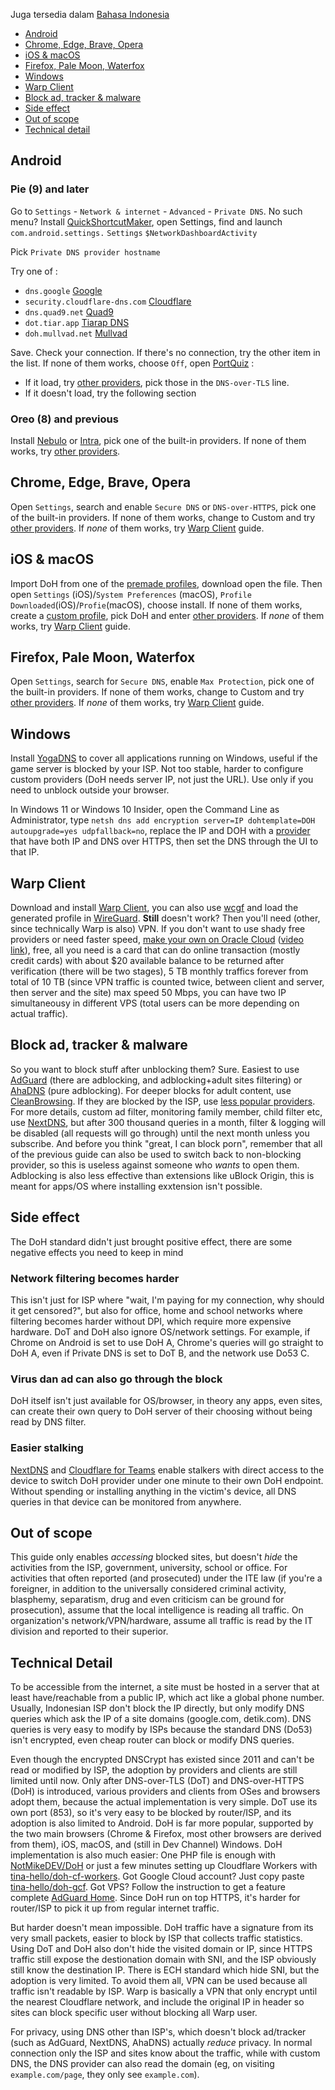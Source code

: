 Juga tersedia dalam [Bahasa Indonesia](index.md)
* [Android](#android)
* [Chrome, Edge, Brave, Opera](#chrome)
* [iOS & macOS](#apple)
* [Firefox, Pale Moon, Waterfox](#firefox)
* [Windows](#windows)
* [Warp Client](#warp)
* [Block ad, tracker & malware](#hipokrit)
* [Side effect](#pandora)
* [Out of scope](#outofscope)
* [Technical detail](#blabber)

<a name="android"></a>
## Android
### Pie (9) and later
Go to `Settings` - `Network & internet` - `Advanced` - `Private DNS`. No such menu? Install [QuickShortcutMaker](https://play.google.com/store/apps/details?id=com.sika524.android.quickshortcut), open Settings, find and launch `com.android.settings.` `Settings` `$NetworkDashboardActivity`
 
Pick `Private DNS provider hostname`
 
Try one of :
 * `dns.google` [Google](https://developers.google.com/speed/public-dns/docs/dns-over-tls)
 * `security.cloudflare-dns.com` [Cloudflare](https://developers.cloudflare.com/1.1.1.1/1.1.1.1-for-families/setup-instructions/dns-over-https)
 * `dns.quad9.net` [Quad9](https://www.quad9.net/service/service-addresses-and-features#rec)
 * `dot.tiar.app` [Tiarap DNS](https://github.com/pengelana/blocklist#dot-dns-over-tls)
 * `doh.mullvad.net` [Mullvad](https://mullvad.net/en/help/dns-over-https-and-dns-over-tls/)
 
Save. Check your connection. If there's no connection, try the other item in the list. If none of them works, choose `Off`, open [PortQuiz](http://portquiz.net:853) :
 * If it load, try [other providers](https://adguard-dns.io/kb/general/dns-providers/), pick those in the `DNS-over-TLS` line.
 * If it doesn't load, try the following section

### Oreo (8) and previous
Install [Nebulo](https://play.google.com/store/apps/details?id=com.frostnerd.smokescreen) or [Intra](https://play.google.com/store/apps/details?id=app.intra), pick one of the built-in providers. If none of them works, try [other providers](https://github.com/curl/curl/wiki/DNS-over-HTTPS).
 
<a name="chrome"></a>
## Chrome, Edge, Brave, Opera
Open `Settings`, search and enable `Secure DNS` or `DNS-over-HTTPS`, pick one of the built-in providers. If none of them works, change to Custom and try [other providers](https://github.com/curl/curl/wiki/DNS-over-HTTPS). If *none* of them works, try [Warp Client](#warp) guide.
 
<a name="apple"></a>
## iOS & macOS
Import DoH from one of the [premade profiles](https://encrypted-dns.party/), download open the file. Then open `Settings` (iOS)/`System Preferences` (macOS), `Profile Downloaded`(iOS)/`Profie`(macOS), choose install. If none of them works, create a [custom profile](https://dns.notjakob.com/tool.html), pick DoH and enter [other providers](https://github.com/curl/curl/wiki/DNS-over-HTTPS). If *none* of them works, try [Warp Client](#warp) guide.

<a name="firefox"></a>
## Firefox, Pale Moon, Waterfox
Open `Settings`, search for `Secure DNS`, enable `Max Protection`, pick one of the built-in providers. If none of them works, change to Custom and try [other providers](https://github.com/curl/curl/wiki/DNS-over-HTTPS). If *none* of them works, try [Warp Client](#warp) guide.
<a name="windows"></a>
## Windows
Install [YogaDNS](https://yogadns.com/) to cover all applications running on Windows, useful if the game server is blocked by your ISP. Not too stable, harder to configure custom providers (DoH needs server IP, not just the URL). Use only if you need to unblock outside your browser.

In Windows 11 or Windows 10 Insider, open the Command Line as Administrator, type `netsh dns add encryption server=IP dohtemplate=DOH autoupgrade=yes udpfallback=no`, replace the IP and DOH with a [provider](https://github.com/curl/curl/wiki/DNS-over-HTTPS) that have both IP and DNS over HTTPS, then set the DNS through the UI to that IP.
<a name="warp"></a>
## Warp Client
Download and install [Warp Client](https://developers.cloudflare.com/cloudflare-one/connections/connect-devices/warp/download-warp), you can also use [wcgf](https://github.com/ViRb3/wgcf) and load the generated profile in [WireGuard](https://www.wireguard.com/install/). **Still** doesn't work? Then you'll need (other, since technically Warp is also) VPN. If you don't want to use shady free providers or need faster speed, [make your own on Oracle Cloud](https://medium.com/@devinjaystokes/how-to-setup-an-ad-blocking-wireguard-vpn-server-with-pihole-in-the-cloud-for-free-e814e45aac50) ([video link](https://github.com/chadgeary/cloudblock#cloud-deployments)), free, all you need is a card that can do online transaction (mostly credit cards) with about $20 available balance to be returned after verification (there will be two stages), 5 TB monthly traffics forever from total of 10 TB (since VPN traffic is counted twice, between client and server, then server and the site) max speed 50 Mbps, you can have two IP simultaneousy in different VPS (total users can be more depending on actual traffic).

<a name="hipokrit"></a>
## Block ad, tracker & malware
So you want to block stuff after unblocking them? Sure. Easiest to use [AdGuard](https://kb.adguard.com/en/dns/setup-guide) (there are adblocking, and adblocking+adult sites filtering) or [AhaDNS](https://ahadns.com/) (pure adblocking). For deeper blocks for adult content, use [CleanBrowsing](https://cleanbrowsing.org/guides/). If they are blocked by the ISP, use [less popular providers](https://github.com/curl/curl/wiki/DNS-over-HTTPS). For more details, custom ad filter, monitoring family member, child filter etc, use [NextDNS](https://nextdns.io/), but after 300 thousand queries in a month, filter & logging will be disabled (all requests will go through) until the next month unless you subscribe. And before you think "great, I can block porn", remember that all of the previous guide can also be used to switch back to non-blocking provider, so this is useless against someone who *wants* to open them. Adblocking is also less effective than extensions like uBlock Origin, this is meant for apps/OS where installing exxtension isn't possible.

<a name="pandora"></a>
## Side effect
The DoH standard didn't just brought positive effect, there are some negative effects you need to keep in mind
### Network filtering becomes harder
This isn't just for ISP where "wait, I'm paying for my connection, why should it get censored?", but also for office, home and school networks where filtering becomes harder without DPI, which require more expensive hardware. DoT and DoH also ignore OS/network settings. For example, if Chrome on Android is set to use DoH A, Chrome's queries will go straight to DoH A, even if Private DNS is set to DoT B, and the network use Do53 C.
### Virus dan ad can also go through the block
DoH itself isn't just available for OS/browser, in theory any apps, even sites, can create their own query to DoH server of their choosing without being read by DNS filter.
### Easier stalking
[NextDNS](https://nextdns.io/) and [Cloudflare for Teams](https://www.cloudflare.com/teams/) enable stalkers with direct access to the device to switch DoH provider under one minute to their own DoH endpoint. Without spending or installing anything in the victim's device, all DNS queries in that device can be monitored from anywhere.

<a name="outofscope"></a>
## Out of scope
This guide only enables *accessing* blocked sites, but doesn't *hide* the activities from the ISP, government, university, school or office. For activities that often reported (and prosecuted) under the ITE law (if you're a foreigner, in addition to the universally considered criminal activity, blasphemy, separatism, drug and even criticism can be ground for prosecution), assume that the local intelligence is reading all traffic. On organization's network/VPN/hardware, assume all traffic is read by the IT division and reported to their superior. 

<a name="blabber"></a>
## Technical Detail
To be accessible from the internet, a site must be hosted in a server that at least have/reachable from a public IP, which act like a global phone number. Usually, Indonesian ISP don't block the IP directly, but only modify DNS queries which ask the IP of a site domains (google.com, detik.com). DNS queries is very easy to modify by ISPs because the standard DNS (Do53) isn't encrypted, even cheap router can block or modify DNS queries.

Even though the encrypted DNSCrypt has existed since 2011 and can't be read or modified by ISP, the adoption by providers and clients are still limited until now. Only after
DNS-over-TLS (DoT) and DNS-over-HTTPS (DoH) is introduced, various providers and clients from OSes and browsers adopt them, because the actual implementation is very simple. DoT use its own port (853), so it's very easy to be blocked by router/ISP, and its adoption is also limited to Android. DoH is far more popular, supported by the two main browsers (Chrome & Firefox, most other browsers are derived from them), iOS, macOS, and (still in Dev Channel) Windows. DoH implementation is also much easier: One PHP file is enough with [NotMikeDEV/DoH](https://github.com/NotMikeDEV/DoH) or just a few minutes setting up Cloudflare Workers with [tina-hello/doh-cf-workers](https://github.com/tina-hello/doh-cf-workers). Got Google Cloud account? Just copy paste [tina-hello/doh-gcf](https://github.com/tina-hello/doh-gcf/tree/simpleDo53). Got VPS? Follow the instruction to get a feature complete [AdGuard Home](https://github.com/AdguardTeam/AdGuardHome). Since DoH run on top HTTPS, it's harder for router/ISP to pick it up from regular internet traffic.

But harder doesn't mean impossible. DoH traffic have a signature from its very small packets, easier to block by ISP that collects traffic statistics. Using DoT and DoH also don't hide the visited domain or IP, since HTTPS traffic still expose the destionation domain with SNI, and the ISP obviously still know the destination IP. There is ECH standard which hide SNI, but the adoption is very limited. To avoid them all, VPN can be used because all traffic isn't readable by ISP. Warp is basically a VPN that only encrypt until the nearest Cloudflare network, and include the original IP in header so sites can block specific user without blocking all Warp user.

For privacy, using DNS other than ISP's, which doesn't block ad/tracker (such as AdGuard, NextDNS, AhaDNS) actually *reduce* privacy. In normal connection only the ISP and sites know about the traffic, while with custom DNS, the DNS provider can also read the domain (eg, on visiting `example.com/page`, they only see `example.com`).
